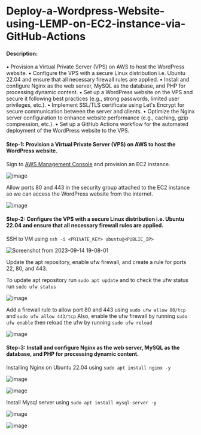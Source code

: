 # Deploy-a-Wordpress-Website-using-LEMP-on-EC2-instance-via-GitHub-Actions

#### Description:

• Provision a Virtual Private Server (VPS) on AWS to host the WordPress website.
• Configure the VPS with a secure Linux distribution i.e. Ubuntu 22.04 and ensure that all necessary firewall rules are applied.
• Install and configure Nginx as the web server, MySQL as the database, and PHP for processing dynamic content.
• Set up a WordPress website on the VPS and secure it following best practices (e.g., strong passwords, limited user privileges, etc.).
• Implement SSL/TLS certificate using Let's Encrypt for secure communication between the server and clients.
• Optimize the Nginx server configuration to enhance website performance (e.g., caching, gzip compression, etc.).
• Set up a GitHub Actions workflow for the automated deployment of the WordPress website to the VPS.


#### Step-1: Provision a Virtual Private Server (VPS) on AWS to host the WordPress website.

Sign to [AWS Management Console](https://console.aws.amazon.com/console/home) and provision an EC2 instance.

![image](https://github.com/mannansiddiqui/Deploy-a-Wordpress-Website-using-LEMP-on-EC2-instance-via-GitHub-Actions/assets/74168188/e63d28ff-264f-49bd-a428-8d74a6d8f39d)

Allow ports 80 and 443 in the security group attached to the EC2 instance so we can access the WordPress website from the internet.

![image](https://github.com/mannansiddiqui/Deploy-a-Wordpress-Website-using-LEMP-on-EC2-instance-via-GitHub-Actions/assets/74168188/18139609-9c38-4064-a519-a6aa21ba06ca)

#### Step-2: Configure the VPS with a secure Linux distribution i.e. Ubuntu 22.04 and ensure that all necessary firewall rules are applied.

SSH to VM using ```ssh -i <PRIVATE_KEY> ubuntu@<PUBLIC_IP>```

![Screenshot from 2023-09-14 19-08-01](https://github.com/mannansiddiqui/Deploy-a-Wordpress-Website-using-LEMP-on-EC2-instance-via-GitHub-Actions/assets/74168188/ec1cc321-62c3-42d1-8cf0-80025ce75e94)

Update the apt repository, enable ufw firewall, and create a rule for ports 22, 80, and 443.

To update apt repository run ```sudo apt update``` and to check the ufw status run ```sudo ufw status```

![image](https://github.com/mannansiddiqui/Deploy-a-Wordpress-Website-using-LEMP-on-EC2-instance-via-GitHub-Actions/assets/74168188/52c88a74-f7aa-4d1c-b473-17f4f57d438a)

Add a firewall rule to allow port 80 and 443 using ```sudo ufw allow 80/tcp``` and ```sudo ufw allow 443/tcp``` Also, enable the ufw firewall by running ```sudo ufw enable``` then reload the ufw by running ```sudo ufw reload```

![image](https://github.com/mannansiddiqui/Deploy-a-Wordpress-Website-using-LEMP-on-EC2-instance-via-GitHub-Actions/assets/74168188/18b803ad-7233-4495-a65e-3c0328679f57)

#### Step-3: Install and configure Nginx as the web server, MySQL as the database, and PHP for processing dynamic content.

Installing Nginx on Ubuntu 22.04 using ```sudo apt install nginx -y```

![image](https://github.com/mannansiddiqui/Deploy-a-Wordpress-Website-using-LEMP-on-EC2-instance-via-GitHub-Actions/assets/74168188/80e539b5-10ca-4d09-85a4-a21bb8b2089d)

![image](https://github.com/mannansiddiqui/Deploy-a-Wordpress-Website-using-LEMP-on-EC2-instance-via-GitHub-Actions/assets/74168188/9c3870f0-6105-4038-a3ae-cfbfc42a15b5)

Install Mysql server using ```sudo apt install mysql-server -y```

![image](https://github.com/mannansiddiqui/Deploy-a-Wordpress-Website-using-LEMP-on-EC2-instance-via-GitHub-Actions/assets/74168188/a7207a1e-a44e-45f4-abb4-65994e3bd8fb)

![image](https://github.com/mannansiddiqui/Deploy-a-Wordpress-Website-using-LEMP-on-EC2-instance-via-GitHub-Actions/assets/74168188/cf90271e-a99e-49d3-878f-467e0cceed83)

